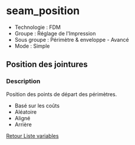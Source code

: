 # seam_position

* Technologie : FDM
* Groupe : Réglage de l'Impression
* Sous groupe : Périmètre & enveloppe - Avancé
* Mode : Simple

##  Position des jointures

### Description

Position des points de départ des périmètres.

 - Basé sur les coûts
 - Aléatoire
 - Aligné
 - Arrière


[Retour Liste variables](variable_list.md)
